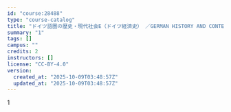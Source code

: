 ```yaml
---
id: "course:28488"
type: "course-catalog"
title: "ドイツ語圏の歴史・現代社会E（ドイツ経済史） ／GERMAN HISTORY AND CONTEMPORARY SOCIETY E"
summary: "1"
tags: []
campus: ""
credits: 2
instructors: []
license: "CC-BY-4.0"
version:
  created_at: "2025-10-09T03:48:57Z"
  updated_at: "2025-10-09T03:48:57Z"
---
```

1
